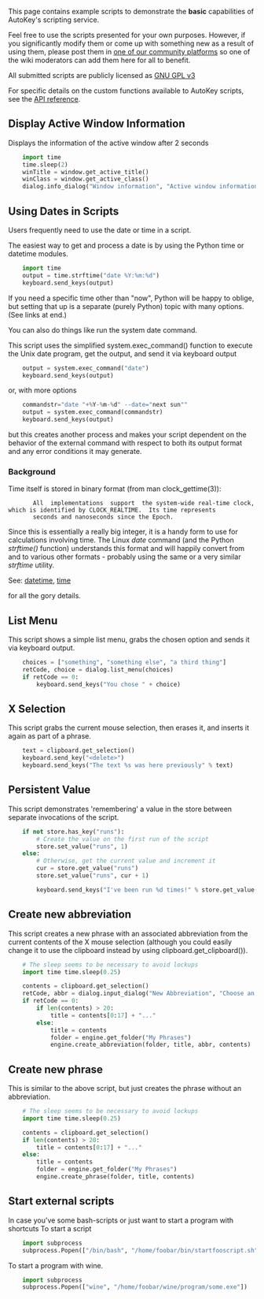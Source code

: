 This page contains example scripts to demonstrate the **basic** capabilities of AutoKey's scripting service.

Feel free to use the scripts presented for your own purposes. However, if you significantly modify them or come up with something new as a result of using them, please post them in [one of our community platforms](https://github.com/autokey/autokey/wiki/Community) so one of the wiki moderators can add them here for all to benefit.

All submitted scripts are publicly licensed as [GNU GPL v3](http://www.gnu.org/licenses/gpl.html)

For specific details on the custom functions available to AutoKey scripts, see the [API reference](https://autokey.github.io).

## Display Active Window Information

Displays the information of the active window after 2 seconds
```python
    import time
    time.sleep(2)
    winTitle = window.get_active_title()
    winClass = window.get_active_class()
    dialog.info_dialog("Window information", "Active window information:\\nTitle: '%s'\\nClass: '%s'" % (winTitle, winClass))
```
## Using Dates in Scripts

Users frequently need to use the date or time in a script.

The easiest way to get and process a date is by using the Python time or datetime modules.
```python
    import time
    output = time.strftime("date %Y:%m:%d")
    keyboard.send_keys(output)
```
If you need a specific time other than "now", Python will be happy to oblige, but setting that up is a separate (purely Python) topic with many options. (See links at end.)

You can also do things like run the system date command.

This script uses the simplified system.exec_command() function to execute the Unix date program, get the output, and send it via keyboard output
```python
    output = system.exec_command("date")
    keyboard.send_keys(output)
```
or, with more options
```python
    commandstr="date "+%Y-%m-%d" --date="next sun""
    output = system.exec_command(commandstr)
    keyboard.send_keys(output)
```
but this creates another process and makes your script dependent on the behavior of the external command with respect to both its output format and any error conditions it may generate.

### Background

Time itself is stored in binary format (from man clock_gettime(3)):

           All  implementations  support  the system-wide real-time clock, which is identified by CLOCK_REALTIME.  Its time represents
           seconds and nanoseconds since the Epoch.

Since this is essentially a really big integer, it is a handy form to use for calculations involving time. The Linux *date* command (and the Python *strftime()* function) understands this format and will happily convert from and to various other formats - probably using the same or a very similar *strftime* utility.

See: [datetime](https://docs.python.org/3/library/datetime.html), [time](https://docs.python.org/3/library/time.html#module-time)

for all the gory details.

## List Menu

This script shows a simple list menu, grabs the chosen option and sends it via keyboard output.
```python
    choices = ["something", "something else", "a third thing"]
    retCode, choice = dialog.list_menu(choices)
    if retCode == 0:
        keyboard.send_keys("You chose " + choice)
```
## X Selection

This script grabs the current mouse selection, then erases it, and inserts it again as part of a phrase.
```python
    text = clipboard.get_selection()
    keyboard.send_key("<delete>")
    keyboard.send_keys("The text %s was here previously" % text)
```
## Persistent Value

This script demonstrates 'remembering' a value in the store between separate invocations of the script.
```python
    if not store.has_key("runs"):
        # Create the value on the first run of the script
        store.set_value("runs", 1)
    else:
        # Otherwise, get the current value and increment it
        cur = store.get_value("runs")
        store.set_value("runs", cur + 1)

        keyboard.send_keys("I've been run %d times!" % store.get_value("runs")) ```
```
## Create new abbreviation

This script creates a new phrase with an associated abbreviation from the current contents of the X mouse selection (although you could easily change it to use the clipboard instead by using clipboard.get_clipboard()).
```python
    # The sleep seems to be necessary to avoid lockups
    import time time.sleep(0.25)

    contents = clipboard.get_selection()
    retCode, abbr = dialog.input_dialog("New Abbreviation", "Choose an abbreviation for the new phrase")
    if retCode == 0:
        if len(contents) > 20:
            title = contents[0:17] + "..."
        else:
            title = contents
            folder = engine.get_folder("My Phrases")
            engine.create_abbreviation(folder, title, abbr, contents)
```
## Create new phrase

This is similar to the above script, but just creates the phrase without an abbreviation.
```python
    # The sleep seems to be necessary to avoid lockups
    import time time.sleep(0.25)

    contents = clipboard.get_selection()
    if len(contents) > 20:
        title = contents[0:17] + "..."
    else:
        title = contents
        folder = engine.get_folder("My Phrases")
        engine.create_phrase(folder, title, contents)
```
## Start external scripts

In case you've some bash-scripts or just want to start a program with shortcuts
To start a script
```python
    import subprocess
    subprocess.Popen(["/bin/bash", "/home/foobar/bin/startfooscript.sh"])
```
To start a program with wine.
```python
    import subprocess
    subprocess.Popen(["wine", "/home/foobar/wine/program/some.exe"])
```
